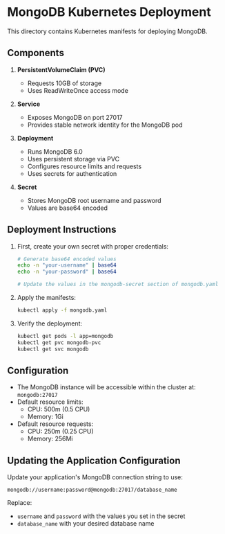 # MongoDB Kubernetes Deployment

This directory contains Kubernetes manifests for deploying MongoDB.

## Components

1. **PersistentVolumeClaim (PVC)**
   - Requests 10GB of storage
   - Uses ReadWriteOnce access mode

2. **Service**
   - Exposes MongoDB on port 27017
   - Provides stable network identity for the MongoDB pod

3. **Deployment**
   - Runs MongoDB 6.0
   - Uses persistent storage via PVC
   - Configures resource limits and requests
   - Uses secrets for authentication

4. **Secret**
   - Stores MongoDB root username and password
   - Values are base64 encoded

## Deployment Instructions

1. First, create your own secret with proper credentials:
   ```bash
   # Generate base64 encoded values
   echo -n "your-username" | base64
   echo -n "your-password" | base64
   
   # Update the values in the mongodb-secret section of mongodb.yaml
   ```

2. Apply the manifests:
   ```bash
   kubectl apply -f mongodb.yaml
   ```

3. Verify the deployment:
   ```bash
   kubectl get pods -l app=mongodb
   kubectl get pvc mongodb-pvc
   kubectl get svc mongodb
   ```

## Configuration

- The MongoDB instance will be accessible within the cluster at: `mongodb:27017`
- Default resource limits:
  - CPU: 500m (0.5 CPU)
  - Memory: 1Gi
- Default resource requests:
  - CPU: 250m (0.25 CPU)
  - Memory: 256Mi

## Updating the Application Configuration

Update your application's MongoDB connection string to use:
```
mongodb://username:password@mongodb:27017/database_name
```

Replace:
- `username` and `password` with the values you set in the secret
- `database_name` with your desired database name 